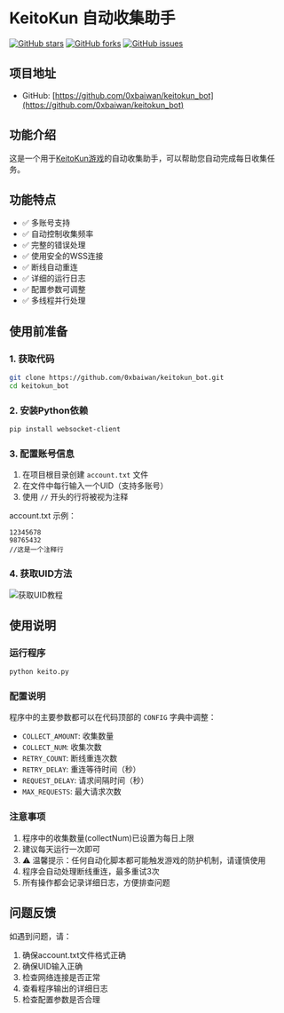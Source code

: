 # KeitoKun 自动收集助手

[![GitHub stars](https://img.shields.io/github/stars/0xbaiwan/keitokun_bot)](https://github.com/0xbaiwan/keitokun_bot/stargazers)
[![GitHub forks](https://img.shields.io/github/forks/0xbaiwan/keitokun_bot)](https://github.com/0xbaiwan/keitokun_bot/network)
[![GitHub issues](https://img.shields.io/github/issues/0xbaiwan/keitokun_bot)](https://github.com/0xbaiwan/keitokun_bot/issues)

## 项目地址
- GitHub: [https://github.com/0xbaiwan/keitokun_bot](https://github.com/0xbaiwan/keitokun_bot)

## 功能介绍
这是一个用于[KeitoKun游戏](https://liff.line.me/2006732015-ONVjn6p3?start=24931201420)的自动收集助手，可以帮助您自动完成每日收集任务。

## 功能特点
- ✅ 多账号支持
- ✅ 自动控制收集频率
- ✅ 完整的错误处理
- ✅ 使用安全的WSS连接
- ✅ 断线自动重连
- ✅ 详细的运行日志
- ✅ 配置参数可调整
- ✅ 多线程并行处理

## 使用前准备

### 1. 获取代码
```bash
git clone https://github.com/0xbaiwan/keitokun_bot.git
cd keitokun_bot
```

### 2. 安装Python依赖
```bash
pip install websocket-client
```

### 3. 配置账号信息
1. 在项目根目录创建 `account.txt` 文件
2. 在文件中每行输入一个UID（支持多账号）
3. 使用 `//` 开头的行将被视为注释

account.txt 示例：
```
12345678
98765432
//这是一个注释行
```

### 4. 获取UID方法
![获取UID教程](https://github.com/user-attachments/assets/a4d835cd-a254-4d44-895b-d1aec0ac1bb6)

## 使用说明

### 运行程序
```bash
python keito.py
```

### 配置说明
程序中的主要参数都可以在代码顶部的 `CONFIG` 字典中调整：
- `COLLECT_AMOUNT`: 收集数量
- `COLLECT_NUM`: 收集次数
- `RETRY_COUNT`: 断线重连次数
- `RETRY_DELAY`: 重连等待时间（秒）
- `REQUEST_DELAY`: 请求间隔时间（秒）
- `MAX_REQUESTS`: 最大请求次数

### 注意事项
1. 程序中的收集数量(collectNum)已设置为每日上限
2. 建议每天运行一次即可
3. ⚠️ 温馨提示：任何自动化脚本都可能触发游戏的防护机制，请谨慎使用
4. 程序会自动处理断线重连，最多重试3次
5. 所有操作都会记录详细日志，方便排查问题

## 问题反馈
如遇到问题，请：
1. 确保account.txt文件格式正确
2. 确保UID输入正确
3. 检查网络连接是否正常
4. 查看程序输出的详细日志
5. 检查配置参数是否合理
